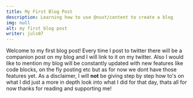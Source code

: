 ```yaml
---
title: My First Blog Post
description: Learning how to use @nuxt/content to create a blog
img: null
alt: my first blog post
writer: juls07
---
```

Welcome to my first blog post! Every time I post to twitter there will be a companion post on my blog and I will link to it on my twitter. Also I would like to mention my blog will be constantly updated with new features like code blocks, on the fly posting etc but as for now we dont have those features yet. As a disclaimer, I will __not__ be giving step by step how to's on what I did just a more in depth look into what I did for that day, thats all for now thanks for reading and supporting me! 
